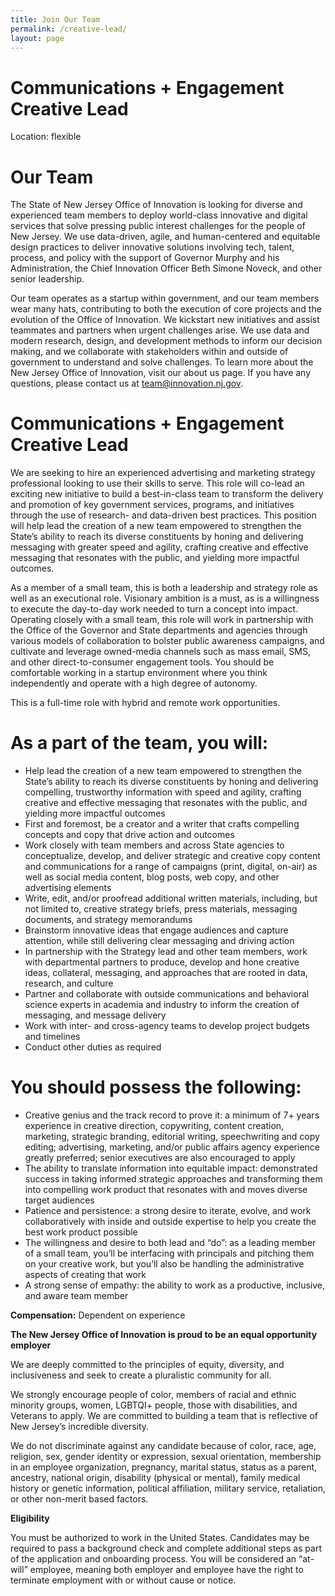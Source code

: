 ```yaml
---
title: Join Our Team
permalink: /creative-lead/
layout: page
---
```

# Communications + Engagement Creative Lead

Location: flexible

# Our Team
The State of New Jersey Office of Innovation is looking for diverse and experienced team members to deploy world-class innovative and digital services that solve pressing public interest challenges for the people of New Jersey. We use data-driven, agile, and human-centered and equitable design practices to deliver innovative solutions involving tech, talent, process, and policy with the support of Governor Murphy and his Administration, the Chief Innovation Officer Beth Simone Noveck, and other senior leadership.

Our team operates as a startup within government, and our team members wear many hats, contributing to both the execution of core projects and the evolution of the Office of Innovation. We kickstart new initiatives and assist teammates and partners when urgent challenges arise. We use data and modern research, design, and development methods to inform our decision making, and we collaborate with stakeholders within and outside of government to understand and solve challenges. To learn more about the New Jersey Office of Innovation, visit our about us page. If you have any questions, please contact us at team@innovation.nj.gov.

# Communications + Engagement Creative Lead

We are seeking to hire an experienced advertising and marketing strategy professional looking to use their skills to serve. This role will co-lead an exciting new initiative to build a best-in-class team to transform the delivery and promotion of key government services, programs, and initiatives through the use of research- and data-driven best practices. This position will help lead the creation of a new team empowered to strengthen the State’s ability to reach its diverse constituents by honing and delivering messaging with greater speed and agility, crafting creative and effective messaging that resonates with the public, and yielding more impactful outcomes.

As a member of a small team, this is both a leadership and strategy role as well as an executional role. Visionary ambition is a must, as is a willingness to execute the day-to-day work needed to turn a concept into impact. Operating closely with a small team, this role will work in partnership with the Office of the Governor and State departments and agencies through various models of collaboration to bolster public awareness campaigns, and cultivate and leverage owned-media channels such as mass email, SMS, and other direct-to-consumer engagement tools. You should be comfortable working in a startup environment where you think independently and operate with a high degree of autonomy.

This is a full-time role with hybrid and remote work opportunities.

# As a part of the team, you will:

- Help lead the creation of a new team empowered to strengthen the State’s ability to reach its diverse constituents by honing and delivering compelling, trustworthy information with speed and agility, crafting creative and effective messaging that resonates with the public, and yielding more impactful outcomes
- First and foremost, be a creator and a writer that crafts compelling concepts and copy that drive action and outcomes
- Work closely with team members and across State agencies to conceptualize, develop, and deliver strategic and creative copy content and communications for a range of campaigns (print, digital, on-air) as well as social media content, blog posts, web copy, and other advertising elements
- Write, edit, and/or proofread additional written materials, including, but not limited to, creative strategy briefs, press materials, messaging documents, and strategy memorandums
- Brainstorm innovative ideas that engage audiences and capture attention, while still delivering clear messaging and driving action
- In partnership with the Strategy lead and other team members, work with departmental partners to produce, develop and hone creative ideas, collateral, messaging, and approaches that are rooted in data, research, and culture
- Partner and collaborate with outside communications and behavioral science experts in academia and industry to inform the creation of messaging, and message delivery
- Work with inter- and cross-agency teams to develop project budgets and timelines
- Conduct other duties as required

# You should possess the following:

- Creative genius and the track record to prove it: a minimum of 7+ years experience in creative direction, copywriting, content creation, marketing, strategic branding, editorial writing, speechwriting and copy editing; advertising, marketing, and/or public affairs agency experience greatly preferred; senior executives are also encouraged to apply
- The ability to translate information into equitable impact: demonstrated success in taking informed strategic approaches and transforming them into compelling work product that resonates with and moves diverse target audiences
- Patience and persistence: a strong desire to iterate, evolve, and work collaboratively with inside and outside expertise to help you create the best work product possible
- The willingness and desire to both lead and “do”: as a leading member of a small team, you’ll be interfacing with principals and pitching them on your creative work, but you’ll also be handling the administrative aspects of creating that work
- A strong sense of empathy: the ability to work as a productive, inclusive, and aware team member

**Compensation:** Dependent on experience

**The New Jersey Office of Innovation is proud to be an equal opportunity employer**

We are deeply committed to the principles of equity, diversity, and inclusiveness and seek to create a pluralistic community for all.

We strongly encourage people of color, members of racial and ethnic minority groups, women, LGBTQI+ people, those with disabilities, and Veterans to apply. We are committed to building a team that is reflective of New Jersey’s incredible diversity.  

We do not discriminate against any candidate because of color, race, age, religion, sex, gender identity or expression, sexual orientation, membership in an employee organization, pregnancy, marital status, status as a parent, ancestry, national origin, disability (physical or mental), family medical history or genetic information, political affiliation, military service, retaliation, or other non-merit based factors.

**Eligibility**

You must be authorized to work in the United States. Candidates may be required to pass a background check and complete additional steps as part of the application and onboarding process. You will be considered an “at-will” employee, meaning both employer and employee have the right to terminate employment with or without cause or notice.   
